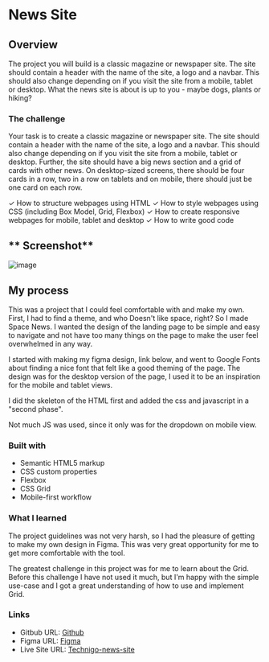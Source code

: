 # News Site

## **Overview**

The project you will build is a classic magazine or newspaper site. The site should contain a header with the name of the site, a logo and a navbar. This should also change depending on if you visit the site from a mobile, tablet or desktop. What the news site is about is up to you - maybe dogs, plants or hiking?

### **The challenge**

Your task is to create a classic magazine or newspaper site. The site should contain a header with the name of the site, a logo and a navbar. This should also change depending on if you visit the site from a mobile, tablet or desktop. Further, the site should have a big news section and a grid of cards with other news. On desktop-sized screens, there should be four cards in a row, two in a row on tablets and on mobile, there should just be one card on each row.

✓ How to structure webpages using HTML
✓ How to style webpages using CSS (including Box Model, Grid, Flexbox)
✓ How to create responsive webpages for mobile, tablet and desktop
✓ How to write good code

## ** Screenshot**

![image](https://user-images.githubusercontent.com/65211641/211172218-4bd4ba2c-4fdf-4a7f-92bc-0e41dbae5514.png)

## **My process**

This was a project that I could feel comfortable with and make my own. First, I had to find a theme, and who
Doesn't like space, right? So I made Space News. I wanted the design of the landing page to be simple and easy to navigate and not have too many things on the page to make the user feel overwhelmed in any way.

I started with making my figma design, link below, and went to Google Fonts about finding a nice font that felt like a good theming of the page. The design was for the desktop version of the page, I used it to be an inspiration for the mobile and tablet views.

I did the skeleton of the HTML first and added the css and javascript in a "second phase".

Not much JS was used, since it only was for the dropdown on mobile view.

### **Built with**

- Semantic HTML5 markup
- CSS custom properties
- Flexbox
- CSS Grid
- Mobile-first workflow

### **What I learned**

The project guidelines was not very harsh, so I had the pleasure of getting to make my own design in Figma. This was very great opportunity for me to get more comfortable with the tool.

The greatest challenge in this project was for me to learn about the Grid. Before this challenge I have not used it much, but I'm happy with the simple use-case and I got a great understanding of how to use and implement Grid.

### **Links**

- Gitbub URL: [Github](https://github.com/dannebrob/project-news-site)
- Figma URL: [Figma](https://www.figma.com/file/GiG0LatV35KwkEYUz3eYog/Untitled?node-id=0%3A1&t=kbqEEEK3B4Wixou9-1)
- Live Site URL: [Technigo-news-site](https://technigo-news-site-0c9e53.netlify.app/)
